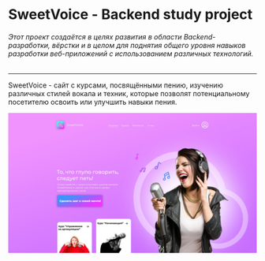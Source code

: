 # SweetVoice - Backend study project

###### Этот проект создаётся в целях развития в области Backend-разработки, вёрстки и в целом для поднятия общего уровня навыков разработки веб-приложений с использованием различных технологий.
***
SweetVoice - сайт с курсами, посвящёнными пению, изучению различных стилей вокала и техник, которые позволят потенциальному посетителю освоить или улучшить навыки пения.

![main-screen](main-screen.jpg "Главный экран")